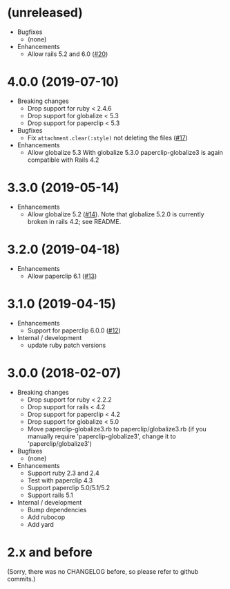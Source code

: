 # (unreleased)

* Bugfixes
    * (none)
* Enhancements
    * Allow rails 5.2 and 6.0 ([#20](https://github.com/emjot/paperclip-globalize3/pull/20))

# 4.0.0 (2019-07-10)

* Breaking changes 
    * Drop support for ruby < 2.4.6
    * Drop support for globalize < 5.3
    * Drop support for paperclip < 5.3
* Bugfixes
    * Fix `attachment.clear(:style)` not deleting the files ([#17](https://github.com/emjot/paperclip-globalize3/pull/17)) 
* Enhancements
    * Allow globalize 5.3
      With globalize 5.3.0 paperclip-globalize3 is again compatible with Rails 4.2 

# 3.3.0 (2019-05-14)

* Enhancements
    * Allow globalize 5.2 ([#14](https://github.com/emjot/paperclip-globalize3/pull/14)). 
      Note that globalize 5.2.0 is currently broken in rails 4.2; see README. 

# 3.2.0 (2019-04-18)

* Enhancements
    * Allow paperclip 6.1 ([#13](https://github.com/emjot/paperclip-globalize3/pull/13))

# 3.1.0 (2019-04-15)

* Enhancements
    * Support for paperclip 6.0.0 ([#12](https://github.com/emjot/paperclip-globalize3/pull/12))
* Internal / development
    * update ruby patch versions

# 3.0.0 (2018-02-07)

* Breaking changes 
    * Drop support for ruby < 2.2.2
    * Drop support for rails < 4.2
    * Drop support for paperclip < 4.2
    * Drop support for globalize < 5.0
    * Move paperclip-globalize3.rb to paperclip/globalize3.rb 
      (if you manually require 'paperclip-globalize3', change it to 'paperclip/globalize3')
* Bugfixes
    * (none)
* Enhancements
    * Support ruby 2.3 and 2.4
    * Test with paperclip 4.3
    * Support paperclip 5.0/5.1/5.2
    * Support rails 5.1
* Internal / development
    * Bump dependencies 
    * Add rubocop
    * Add yard

# 2.x and before

(Sorry, there was no CHANGELOG before, so please refer to github commits.)
